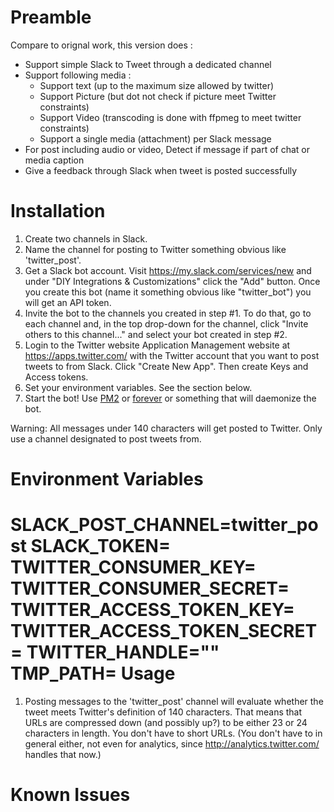 Preamble
====
Compare to orignal work, this version does :
- Support simple Slack to Tweet through a dedicated channel
- Support following media :
  - Support text (up to the maximum size allowed by twitter)
  - Support Picture (but dot not check if picture meet Twitter constraints)
  - Support Video (transcoding is done with ffpmeg to meet twitter constraints)
  - Support a single media (attachment) per Slack message
- For post including audio or video, Detect if message if part of chat or media caption
- Give a feedback through Slack when tweet is posted successfully 

Installation
====

1. Create two channels in Slack.
  1. Name the channel for posting to Twitter something obvious like 'twitter_post'.
2. Get a Slack bot account. Visit https://my.slack.com/services/new and under "DIY Integrations & Customizations" click the "Add" button. Once you create this bot (name it something obvious like "twitter_bot") you will get an API token.
2. Invite the bot to the channels you created in step #1. To do that, go to each channel and, in the top
    drop-down for the channel, click "Invite others to this channel..." and select your bot created in
    step #2.
3. Login to the Twitter website Application Management website at https://apps.twitter.com/ with the Twitter account that you want to post tweets to from Slack. Click "Create New App". Then create Keys and Access tokens.
4. Set your environment variables. See the section below.
5. Start the bot! Use [PM2](https://github.com/Unitech/pm2) or [forever](https://github.com/foreverjs/forever) or something that will daemonize the bot.


Warning: All messages under 140 characters will get posted to Twitter. Only use a channel designated to post tweets from.

Environment Variables
====

SLACK_POST_CHANNEL=twitter_post
SLACK_TOKEN=<YOUR SLACK BOT TOKEN>
TWITTER_CONSUMER_KEY=<YOUR TWITTER CONSUMER KEY>
TWITTER_CONSUMER_SECRET=<YOUR TWITTER CONSUMER SECRET>
TWITTER_ACCESS_TOKEN_KEY=<YOUR TWITTER ACCESS KEY>
TWITTER_ACCESS_TOKEN_SECRET=<YOUR TWITTER ACCESS SECRET>
TWITTER_HANDLE="<YOUR TWITTER HANDLE>"
TMP_PATH=<TEMP DIRECTORY RELATIVE PATH>
Usage
====

1. Posting messages to the 'twitter_post' channel will evaluate whether the tweet meets Twitter's definition of 140 characters. That means that URLs are compressed down (and possibly up?) to be either 23 or 24 characters in length. You don't have to short URLs. (You don't have to in general either, not even for analytics, since http://analytics.twitter.com/ handles that now.)

Known Issues
====

